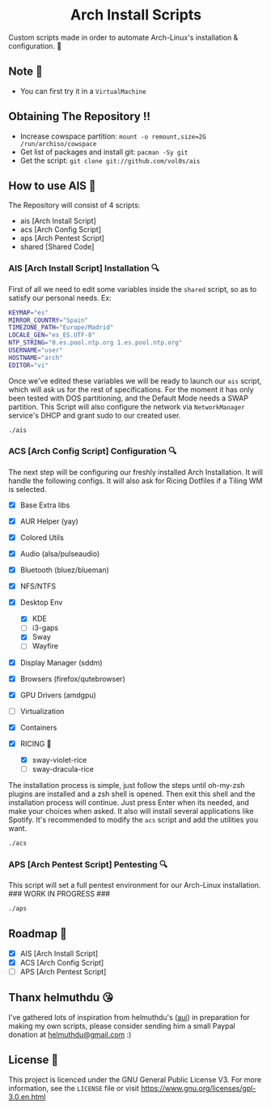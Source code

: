 <h1 align="center">Arch Install Scripts</h1>

Custom scripts made in order to automate Arch-Linux's installation & configuration. :ice_cube:

## Note :memo:

* You can first try it in a `VirtualMachine`

## Obtaining The Repository :bangbang:

- Increase cowspace partition: `mount -o remount,size=2G /run/archiso/cowspace`
- Get list of packages and install git: `pacman -Sy git`
- Get the script: `git clone git://github.com/vol0s/ais`

## How to use AIS :ice_cube:

The Repository will consist of 4 scripts: 

- ais [Arch Install Script]
- acs [Arch Config Script]
- aps [Arch Pentest Script]
- shared [Shared Code]

### AIS [Arch Install Script] Installation :mag:

First of all we need to edit some variables inside the `shared` script, so as to satisfy our personal needs. Ex:

```bash
KEYMAP="es"
MIRROR_COUNTRY="Spain"
TIMEZONE_PATH="Europe/Madrid"
LOCALE_GEN="es_ES.UTF-8"
NTP_STRING="0.es.pool.ntp.org 1.es.pool.ntp.org"
USERNAME="user"
HOSTNAME="arch"
EDITOR="vi"
```

Once we've edited these variables we will be ready to launch our `ais` script, which will ask us for the rest of specifications. For the moment it has only been tested with DOS partitioning, and the Default Mode needs a SWAP partition. This Script will also configure the network via `NetworkManager` service's DHCP and grant sudo to our created user.

```bash
./ais
```

### ACS [Arch Config Script] Configuration :mag:

The next step will be configuring our freshly installed Arch Installation. It will handle the following configs. It will also ask for Ricing Dotfiles if a Tiling WM is selected.

- [X] Base Extra libs
- [X] AUR Helper (yay)
- [X] Colored Utils
- [X] Audio (alsa/pulseaudio)
- [X] Bluetooth (bluez/blueman)
- [X] NFS/NTFS
- [X] Desktop Env
  - [X] KDE
  - [ ] i3-gaps
  - [X] Sway
  - [ ] Wayfire
- [X] Display Manager (sddm)
- [X] Browsers (firefox/qutebrowser)
- [X] GPU Drivers (amdgpu)
- [ ] Virtualization
- [X] Containers

- [X] RICING :rice_ball:
  - [X] sway-violet-rice
  - [ ] sway-dracula-rice

The installation process is simple, just follow the steps until oh-my-zsh plugins are installed and a zsh shell is opened. Then exit this shell and the installation process will continue. Just press Enter when its needed, and make your choices when asked. It also will install several applications like Spotify. It's recommended to modify the `acs` script and add the utilities you want.

```bash
./acs
```
### APS [Arch Pentest Script] Pentesting :mag:

This script will set a full pentest environment for our Arch-Linux installation. ### WORK IN PROGRESS ###

```bash
./aps
```
## Roadmap :calendar:

- [X] AIS [Arch Install Script]
- [X] ACS [Arch Config Script]
- [ ] APS [Arch Pentest Script]

## Thanx helmuthdu :kissing_heart:

I've gathered lots of inspiration from helmuthdu's (<a href="https://github.com/helmuthdu/aui">aui</a>) in preparation for making my own scripts, please consider sending him a small Paypal donation at helmuthdu@gmail.com :)

## License :scroll:

This project is licenced under the GNU General Public License V3. For more information, see the `LICENSE` file or visit https://www.gnu.org/licenses/gpl-3.0.en.html

